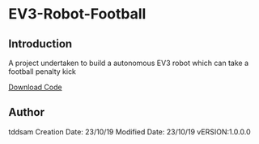 # EV3-Robot-Football
## Introduction

A project undertaken to build a autonomous EV3 robot which can take a football penalty kick


[Download Code](https://github.com/tddsam/EV3-Robot-Football/blob/master/PROJECT%201%20CODE/Program%20First%20atempt.ev3?raw=true)







## Author
tddsam
Creation Date: 23/10/19
Modified Date: 23/10/19
vERSION:1.0.0.0